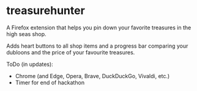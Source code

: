 # treasurehunter
A Firefox extension that helps you pin down your favorite treasures in the high seas shop.

Adds heart buttons to all shop items and a progress bar comparing your dubloons and the price of your favourite treasures.


ToDo (in updates):
 - Chrome (and Edge, Opera, Brave, DuckDuckGo, Vivaldi, etc.)
 - Timer for end of hackathon
